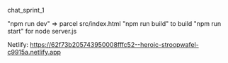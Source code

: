chat_sprint_1

"npm run dev" => parcel src/index.html
"npm run build" to build
"npm run start" for node server.js


Netlify: https://62f73b205743950008fffc52--heroic-stroopwafel-c9915a.netlify.app
